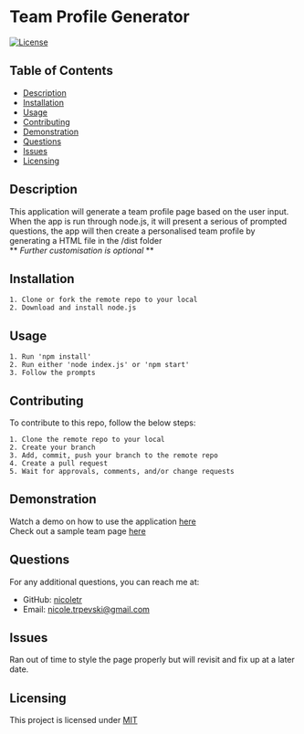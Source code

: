 # Team Profile Generator
[![License](https://img.shields.io/badge/license-MIT-blue.svg)](https://opensource.org/licenses/MIT)
## Table of Contents
* [Description](#description)
* [Installation](#installation)
* [Usage](#usage)
* [Contributing](#contributing)
* [Demonstration](#demonstration)
* [Questions](#questions)
* [Issues](#issues)
* [Licensing](#licensing)

## Description 
This application will generate a team profile page based on the user input. When the app is run through node.js, it will present a serious of prompted questions, the app will then create a personalised team profile by generating a HTML file in the /dist folder <br>
** *Further customisation is optional* ** <br>

## Installation
```
1. Clone or fork the remote repo to your local
2. Download and install node.js
```

## Usage
```
1. Run 'npm install'
2. Run either 'node index.js' or 'npm start'
3. Follow the prompts
```

## Contributing
To contribute to this repo, follow the below steps:
```
1. Clone the remote repo to your local
2. Create your branch
3. Add, commit, push your branch to the remote repo
4. Create a pull request
5. Wait for approvals, comments, and/or change requests
```
## Demonstration
Watch a demo on how to use the application [here](https://watch.screencastify.com/v/gOnJpOuiUCETMGAqMyhx)<br>
Check out a sample team page [here](https://github.com/nicoletr/team-profile-generator-HW10/blob/main/sample/sample-team.html)

## Questions
For any additional questions, you can reach me at:<br>
* GitHub: [nicoletr](https://github.com/nicoletr) <br>
* Email: [nicole.trpevski@gmail.com](mailto:nicole.trpevski@gmail.com)<br>

## Issues
Ran out of time to style the page properly but will revisit and fix up at a later date.

## Licensing 
This project is licensed under [MIT](https://opensource.org/licenses/MIT)